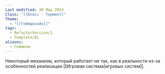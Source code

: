 ```yaml
---
Last modified: 30 May 2024
Class: "[[Класс - Термин]]"
Theme:
  - "[[Геймдизайн]]"
tags:
  - RefactorVersion/1
  - Template/01
aliases:
  - Геймизм
---
```

Некоторый механизм, который работает не так, как в реальности из-за особенностей реализации [[Игровая система|игровых систем]]. 
